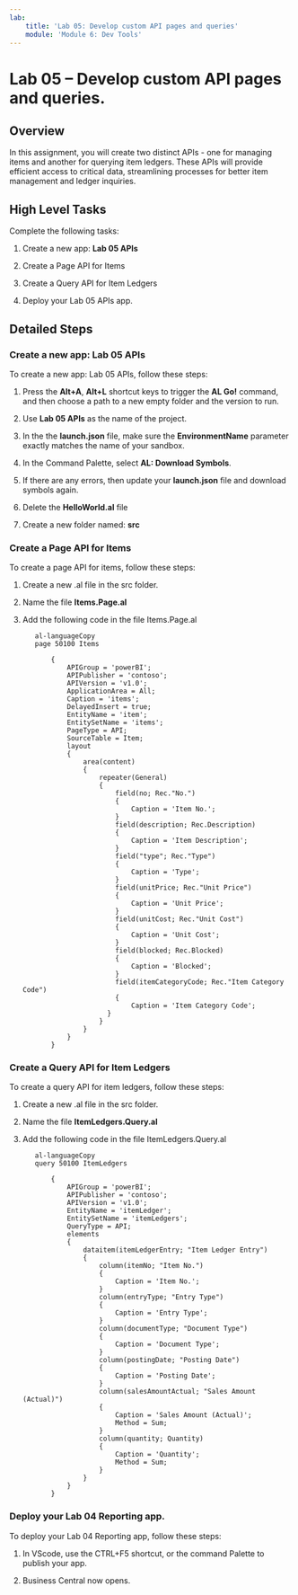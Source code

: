 ```yaml
---
lab:
    title: 'Lab 05: Develop custom API pages and queries'
    module: 'Module 6: Dev Tools'
---
```


Lab 05 – Develop custom API pages and queries.
==============================================

Overview
--------

In this assignment, you will create two distinct APIs - one for managing items
and another for querying item ledgers. These APIs will provide efficient access
to critical data, streamlining processes for better item management and ledger
inquiries.

High Level Tasks
----------------

Complete the following tasks:

1.  Create a new app: **Lab 05 APIs**

2.  Create a Page API for Items

3.  Create a Query API for Item Ledgers

4.  Deploy your Lab 05 APIs app.

Detailed Steps
--------------

### Create a new app: Lab 05 APIs

To create a new app: Lab 05 APIs, follow these steps:

1.  Press the **Alt+A**, **Alt+L** shortcut keys to trigger the **AL Go!**
    command, and then choose a path to a new empty folder and the version to
    run.

2.  Use **Lab 05 APIs** as the name of the project.

3.  In the the **launch.json** file, make sure the **EnvironmentName** parameter
    exactly matches the name of your sandbox.

4.  In the Command Palette, select **AL: Download Symbols**.

5.  If there are any errors, then update your **launch.json** file and download
    symbols again.

6.  Delete the **HelloWorld.al** file

7.  Create a new folder named: **src**

### Create a Page API for Items

To create a page API for items, follow these steps:

1.  Create a new .al file in the src folder.

2.  Name the file **Items.Page.al**

3.  Add the following code in the file Items.Page.al

    ```
       al-languageCopy  
       page 50100 Items

           {
               APIGroup = 'powerBI';
               APIPublisher = 'contoso';
               APIVersion = 'v1.0';
               ApplicationArea = All;
               Caption = 'items';
               DelayedInsert = true;
               EntityName = 'item';
               EntitySetName = 'items';
               PageType = API;
               SourceTable = Item;
               layout
               {
                   area(content)
                   {
                       repeater(General)
                       {
                           field(no; Rec."No.")
                           {
                               Caption = 'Item No.';
                           }
                           field(description; Rec.Description)
                           {
                               Caption = 'Item Description';
                           }
                           field("type"; Rec."Type")
                           {
                               Caption = 'Type';
                           }
                           field(unitPrice; Rec."Unit Price")
                           {
                               Caption = 'Unit Price';
                           }
                           field(unitCost; Rec."Unit Cost")
                           {
                               Caption = 'Unit Cost';
                           }
                           field(blocked; Rec.Blocked)
                           {
                               Caption = 'Blocked';
                           }
                           field(itemCategoryCode; Rec."Item Category Code")
                           {
                               Caption = 'Item Category Code';
                         }
                       }
                   }
               }
           }
    ```
    
### Create a Query API for Item Ledgers

To create a query API for item ledgers, follow these steps:

1.  Create a new .al file in the src folder.

2.  Name the file **ItemLedgers.Query.al**

3.  Add the following code in the file ItemLedgers.Query.al

    ```
       al-languageCopy  
       query 50100 ItemLedgers

           {
               APIGroup = 'powerBI';
               APIPublisher = 'contoso';
               APIVersion = 'v1.0';
               EntityName = 'itemLedger';
               EntitySetName = 'itemLedgers';
               QueryType = API;
               elements
               {
                   dataitem(itemLedgerEntry; "Item Ledger Entry")
                   {
                       column(itemNo; "Item No.")
                       {
                           Caption = 'Item No.';
                       }
                       column(entryType; "Entry Type")
                       {
                           Caption = 'Entry Type';
                       }
                       column(documentType; "Document Type")
                       {
                           Caption = 'Document Type';
                       }
                       column(postingDate; "Posting Date")
                       {
                           Caption = 'Posting Date';
                       }
                       column(salesAmountActual; "Sales Amount (Actual)")
                       {
                           Caption = 'Sales Amount (Actual)';
                           Method = Sum;
                       }
                       column(quantity; Quantity)
                       {
                           Caption = 'Quantity';
                           Method = Sum;
                       }
                   }
               }
           }
    ```
### Deploy your Lab 04 Reporting app.

To deploy your Lab 04 Reporting app, follow these steps:

1.  In VScode, use the CTRL+F5 shortcut, or the command Palette to publish your
    app.

2.  Business Central now opens.
